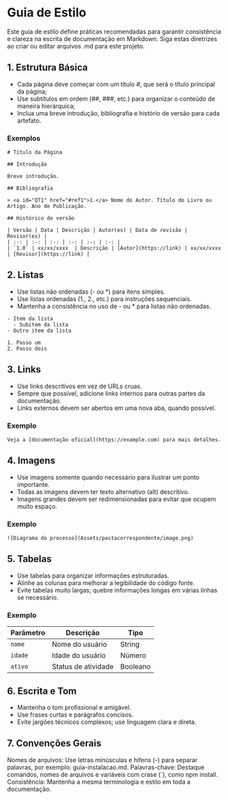 # Guia de Estilo

Este guia de estilo define práticas recomendadas para garantir consistência e clareza na escrita de documentação em Markdown. Siga estas diretrizes ao criar ou editar arquivos .md para este projeto.

## 1. Estrutura Básica

- Cada página deve começar com um título #, que será o título principal da página;
- Use subtítulos em ordem (##, ###, etc.) para organizar o conteúdo de maneira hierárquica;
- Inclua uma breve introdução, bibliografia e histório de versão para cada artefato.

### Exemplos

```
# Título da Página

## Introdução

Breve introdução.

## Bibliografia

> <a id="QT1" href="#ref1">1.</a> Nome do Autor. Título do Livro ou Artigo. Ano de Publicação.

## Histórico de versão

| Versão | Data | Descrição | Autor(es) | Data de revisão | Revisor(es) |
| :-: | :-: | :-: | :-: | :-: | :-: |
| `1.0` | xx/xx/xxxx  | Descrição | [Autor](https://link) | xx/xx/xxxx  | [Revisor](https://link) |

```

## 2. Listas

- Use listas não ordenadas (- ou *) para itens simples.
- Use listas ordenadas (1., 2., etc.) para instruções sequenciais.
- Mantenha a consistência no uso de - ou * para listas não ordenadas.

```
- Item da lista
  - Subitem da lista
- Outro item da lista

1. Passo um
2. Passo dois
```

## 3. Links

- Use links descritivos em vez de URLs cruas.
- Sempre que possível, adicione links internos para outras partes da documentação.
- Links externos devem ser abertos em uma nova aba, quando possível.

### Exemplo

```
Veja a [documentação oficial](https://example.com) para mais detalhes.
```

## 4. Imagens

- Use imagens somente quando necessário para ilustrar um ponto importante.
- Todas as imagens devem ter texto alternativo (alt) descritivo.
- Imagens grandes devem ser redimensionadas para evitar que ocupem muito espaço.

### Exemplo

```
![Diagrama do processo](Assets/pastacorrespondente/image.png)
```

## 5. Tabelas

- Use tabelas para organizar informações estruturadas.
- Alinhe as colunas para melhorar a legibilidade do código fonte.
- Evite tabelas muito largas; quebre informações longas em várias linhas se necessário.

### Exemplo

| Parâmetro | Descrição              | Tipo   |
|-----------|------------------------|--------|
| `nome`    | Nome do usuário        | String |
| `idade`   | Idade do usuário       | Número |
| `ativo`   | Status de atividade    | Booleano |

## 6. Escrita e Tom

- Mantenha o tom profissional e amigável.
- Use frases curtas e parágrafos concisos.
- Evite jargões técnicos complexos; use linguagem clara e direta.

## 7. Convenções Gerais

Nomes de arquivos: Use letras minúsculas e hifens (-) para separar palavras, por exemplo: guia-instalacao.md.
Palavras-chave: Destaque comandos, nomes de arquivos e variáveis com crase (`), como npm install.
Consistência: Mantenha a mesma terminologia e estilo em toda a documentação.